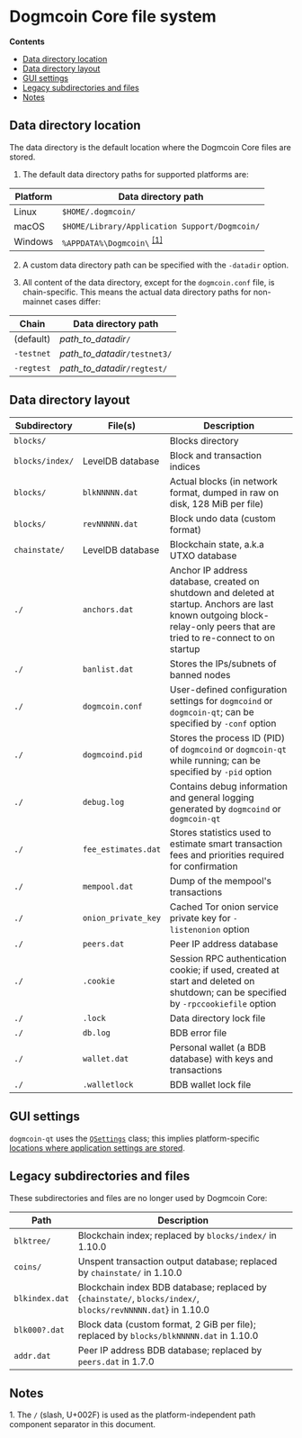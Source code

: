 # Dogmcoin Core file system

**Contents**

- [Data directory location](#data-directory-location)
- [Data directory layout](#data-directory-layout)
- [GUI settings](#gui-settings)
- [Legacy subdirectories and files](#legacy-subdirectories-and-files)
- [Notes](#notes)

## Data directory location

The data directory is the default location where the Dogmcoin Core files are stored.

1. The default data directory paths for supported platforms are:

Platform | Data directory path
---------|--------------------
Linux    | `$HOME/.dogmcoin/`
macOS    | `$HOME/Library/Application Support/Dogmcoin/`
Windows  | `%APPDATA%\Dogmcoin\` <sup>[\[1\]](#note1)</sup>

2. A custom data directory path can be specified with the `-datadir` option.

3. All content of the data directory, except for the `dogmcoin.conf` file, is chain-specific. This means the actual data directory paths for non-mainnet cases differ:

Chain         | Data directory path
--------------|------------------------------
(default)     | *path_to_datadir*`/`
`-testnet`    | *path_to_datadir*`/testnet3/`
`-regtest`    | *path_to_datadir*`/regtest/`

## Data directory layout

Subdirectory       | File(s)               | Description
-------------------|-----------------------|------------
`blocks/`          |                       | Blocks directory
`blocks/index/`    | LevelDB database      | Block and transaction indices
`blocks/`          | `blkNNNNN.dat`        | Actual blocks (in network format, dumped in raw on disk, 128 MiB per file)
`blocks/`          | `revNNNNN.dat`        | Block undo data (custom format)
`chainstate/`      | LevelDB database      | Blockchain state, a.k.a UTXO database
`./`               | `anchors.dat`         | Anchor IP address database, created on shutdown and deleted at startup. Anchors are last known outgoing block-relay-only peers that are tried to re-connect to on startup
`./`               | `banlist.dat`         | Stores the IPs/subnets of banned nodes
`./`               | `dogmcoin.conf`       | User-defined configuration settings for `dogmcoind` or `dogmcoin-qt`; can be specified by `-conf` option
`./`               | `dogmcoind.pid`        | Stores the process ID (PID) of `dogmcoind` or `dogmcoin-qt` while running; can be specified by `-pid` option
`./`               | `debug.log`           | Contains debug information and general logging generated by `dogmcoind` or `dogmcoin-qt`
`./`               | `fee_estimates.dat`   | Stores statistics used to estimate smart transaction fees and priorities required for confirmation
`./`               | `mempool.dat`         | Dump of the mempool's transactions
`./`               | `onion_private_key`   | Cached Tor onion service private key for `-listenonion` option
`./`               | `peers.dat`           | Peer IP address database
`./`               | `.cookie`             | Session RPC authentication cookie; if used, created at start and deleted on shutdown; can be specified by `-rpccookiefile` option
`./`               | `.lock`               | Data directory lock file
`./`               | `db.log`              | BDB error file
`./`               | `wallet.dat`          | Personal wallet (a BDB database) with keys and transactions
`./`               | `.walletlock`         | BDB wallet lock file

## GUI settings

`dogmcoin-qt` uses the [`QSettings`](https://doc.qt.io/qt-5/qsettings.html) class; this implies platform-specific [locations where application settings are stored](https://doc.qt.io/qt-5/qsettings.html#locations-where-application-settings-are-stored).

## Legacy subdirectories and files

These subdirectories and files are no longer used by Dogmcoin Core:

Path           | Description
---------------|-------------
`blktree/`     | Blockchain index; replaced by `blocks/index/` in 1.10.0
`coins/`       | Unspent transaction output database; replaced by `chainstate/` in 1.10.0
`blkindex.dat` | Blockchain index BDB database; replaced by {`chainstate/`, `blocks/index/`, `blocks/revNNNNN.dat`} in 1.10.0
`blk000?.dat`  | Block data (custom format, 2 GiB per file); replaced by `blocks/blkNNNNN.dat` in 1.10.0
`addr.dat`     | Peer IP address BDB database; replaced by `peers.dat` in 1.7.0

## Notes

<a name="note1">1</a>. The `/` (slash, U+002F) is used as the platform-independent path component separator in this document.
